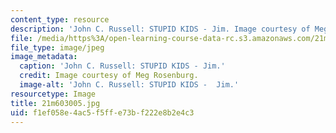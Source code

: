 ```yaml
---
content_type: resource
description: 'John C. Russell: STUPID KIDS - Jim. Image courtesy of Meg Rosenburg.'
file: /media/https%3A/open-learning-course-data-rc.s3.amazonaws.com/21m-603-principles-of-design-fall-2005/f1ef058e4ac5f5ffe73bf222e8b2e4c3_21m603005.jpg
file_type: image/jpeg
image_metadata:
  caption: 'John C. Russell: STUPID KIDS - Jim.'
  credit: Image courtesy of Meg Rosenburg.
  image-alt: 'John C. Russell: STUPID KIDS -  Jim.'
resourcetype: Image
title: 21m603005.jpg
uid: f1ef058e-4ac5-f5ff-e73b-f222e8b2e4c3
---
```

